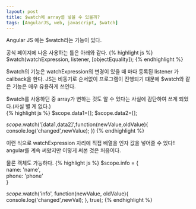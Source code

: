 ```yaml
---
layout: post
title: $watch에 array를 넣을 수 있을까?
tags: [AngularJS, web, javascript, $watch]
---
```



Angular JS 에는 $watch라는 기능이 있다. 

공식 페이지에 나온 사용하는 틀은 아래와 같다. 
{% highlight js %}
$watch(watchExpression, listener, [objectEquality]);
{% endhighlight %}

$watch의 기능은 watchExpression의 변경이 있을 때 마다 등록된 listener 가 callback을 한다. 
JS는 비동기로 순서없이 프로그램이 진행되기 떄문에 $watch와 같은 기능은 매우 유용하게 쓰인다.
 
$watch를 사용하던 중 array가 변하는 것도 알 수 있다는 사실에 감탄하여 쓰게 되었다.(사실 별 게 없다.)  
{% highlight js %}
$scope.data1=[];
$scope.data2=[]; 

$scope.$watch('[data1,data2]',function(newValue,oldValue){     
console.log('changed',newValue); 
})
{% endhighlight %}

이런 식으로 watchExpression 자리에 직접 배열을 인자 값을 넣어줄 수 있다!!
angular를 계속 써왔지만 이렇게 써본 것은 처음이다.

물론 객체도 가능하다.
{% highlight js %}
$scope.info = {         
name: 'name',         
phone: 'phone'     
}

$scope.$watch('info', function(newValue, oldValue){     
console.log('changed',newVal); 
}, true);
{% endhighlight %}
